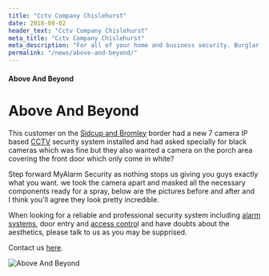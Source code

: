 ```yaml
---
title: "Cctv Company Chislehurst"
date: 2018-08-02
header_text: "Cctv Company Chislehurst"
meta_title: "Cctv Company Chislehurst"
meta_description: "For all of your home and business security. Burglar Alarm Servicing, Burglar Alarm Installation, Alarm Battery and CCTV. Call 020 8302 4065 or email us."
permalink: "/news/above-and-beyond/"
---
```


#### Above And Beyond

# Above And Beyond

This customer on the [Sidcup and Bromley](/pages/bromley.php) border had a new 7 camera IP based [CCTV](/categories/cctv.php) security system installed and had asked specially for black cameras which was fine but they also wanted a camera on the porch area covering the front door which only come in white?

Step forward MyAlarm Security as nothing stops us giving you guys exactly what you want. we took the camera apart and masked all the necessary components ready for a spray, below are the pictures before and after and I think you\'ll agree they look pretty incredible.

When looking for a reliable and professional security system including [alarm systems](/categories/burglar-alarms.php), door entry and [access contro](/categories/access-control.php)l and have doubts about the aesthetics, please talk to us as you may be supprised.

Contact us [here](/contact.php).

![Above And Beyond](https://res.cloudinary.com/kbs/image/upload/oaxivjubqoiinm3yyyyz.jpg)